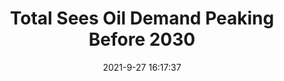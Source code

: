 ---
"title": "Total Sees Oil Demand Peaking Before 2030"
"date": "2021-9-27 16:17:37"
"feed_name": "RIGZONE"
"feed_website": "http://www.rigzone.com/"
"feed_rss": "http://www.rigzone.com/news/rss/rigzone_latest.aspx"
"link": "https://www.rigzone.com/news/wire/total_sees_oil_demand_peaking_before_2030-27-sep-2021-166547-article/?rss=true"
"source": "None"
"file": "_posts/2021-1-1-2f615bb5f99f80003b97e564469d13981d658cb3.md"
"accident": "0"
"drilling": "0"
"dead": "0"
"injured": "0"
"arrested": "0"
"where": "unknown site"
"place": "unknown place"
---